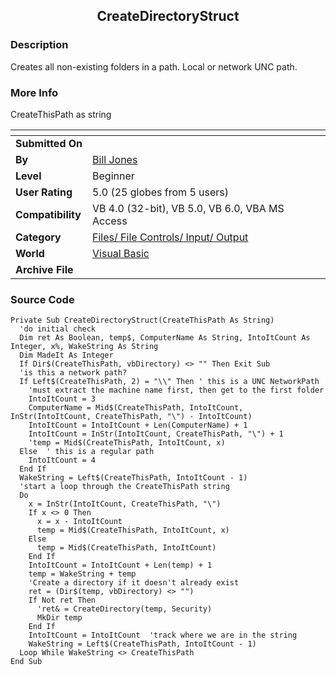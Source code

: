 ﻿<div align="center">

## CreateDirectoryStruct


</div>

### Description

Creates all non-existing folders in a path. Local or network UNC path.
 
### More Info
 
CreateThisPath as string


<span>             |<span>
---                |---
**Submitted On**   |
**By**             |[Bill Jones](https://github.com/Planet-Source-Code/PSCIndex/blob/master/ByAuthor/bill-jones.md)
**Level**          |Beginner
**User Rating**    |5.0 (25 globes from 5 users)
**Compatibility**  |VB 4\.0 \(32\-bit\), VB 5\.0, VB 6\.0, VBA MS Access
**Category**       |[Files/ File Controls/ Input/ Output](https://github.com/Planet-Source-Code/PSCIndex/blob/master/ByCategory/files-file-controls-input-output__1-3.md)
**World**          |[Visual Basic](https://github.com/Planet-Source-Code/PSCIndex/blob/master/ByWorld/visual-basic.md)
**Archive File**   |[](https://github.com/Planet-Source-Code/bill-jones-createdirectorystruct__1-14256/archive/master.zip)





### Source Code

```
Private Sub CreateDirectoryStruct(CreateThisPath As String)
  'do initial check
  Dim ret As Boolean, temp$, ComputerName As String, IntoItCount As Integer, x%, WakeString As String
  Dim MadeIt As Integer
  If Dir$(CreateThisPath, vbDirectory) <> "" Then Exit Sub
  'is this a network path?
  If Left$(CreateThisPath, 2) = "\\" Then ' this is a UNC NetworkPath
    'must extract the machine name first, then get to the first folder
    IntoItCount = 3
    ComputerName = Mid$(CreateThisPath, IntoItCount, InStr(IntoItCount, CreateThisPath, "\") - IntoItCount)
    IntoItCount = IntoItCount + Len(ComputerName) + 1
    IntoItCount = InStr(IntoItCount, CreateThisPath, "\") + 1
    'temp = Mid$(CreateThisPath, IntoItCount, x)
  Else  ' this is a regular path
    IntoItCount = 4
  End If
  WakeString = Left$(CreateThisPath, IntoItCount - 1)
  'start a loop through the CreateThisPath string
  Do
    x = InStr(IntoItCount, CreateThisPath, "\")
    If x <> 0 Then
      x = x - IntoItCount
      temp = Mid$(CreateThisPath, IntoItCount, x)
    Else
      temp = Mid$(CreateThisPath, IntoItCount)
    End If
    IntoItCount = IntoItCount + Len(temp) + 1
    temp = WakeString + temp
    'Create a directory if it doesn't already exist
    ret = (Dir$(temp, vbDirectory) <> "")
    If Not ret Then
      'ret& = CreateDirectory(temp, Security)
      MkDir temp
    End If
    IntoItCount = IntoItCount  'track where we are in the string
    WakeString = Left$(CreateThisPath, IntoItCount - 1)
  Loop While WakeString <> CreateThisPath
End Sub
```


